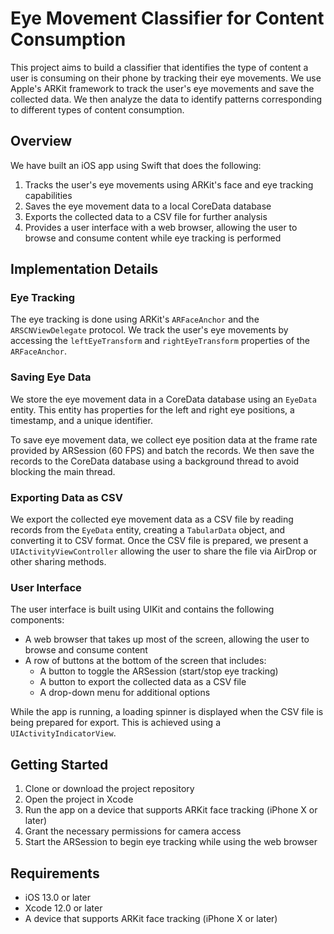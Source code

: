 # Eye Movement Classifier for Content Consumption

This project aims to build a classifier that identifies the type of content a user is consuming on their phone by tracking their eye movements. We use Apple's ARKit framework to track the user's eye movements and save the collected data. We then analyze the data to identify patterns corresponding to different types of content consumption.

## Overview

We have built an iOS app using Swift that does the following:

1. Tracks the user's eye movements using ARKit's face and eye tracking capabilities
2. Saves the eye movement data to a local CoreData database
3. Exports the collected data to a CSV file for further analysis
4. Provides a user interface with a web browser, allowing the user to browse and consume content while eye tracking is performed

## Implementation Details

### Eye Tracking

The eye tracking is done using ARKit's `ARFaceAnchor` and the `ARSCNViewDelegate` protocol. We track the user's eye movements by accessing the `leftEyeTransform` and `rightEyeTransform` properties of the `ARFaceAnchor`.

### Saving Eye Data

We store the eye movement data in a CoreData database using an `EyeData` entity. This entity has properties for the left and right eye positions, a timestamp, and a unique identifier.

To save eye movement data, we collect eye position data at the frame rate provided by ARSession (60 FPS) and batch the records. We then save the records to the CoreData database using a background thread to avoid blocking the main thread.

### Exporting Data as CSV

We export the collected eye movement data as a CSV file by reading records from the `EyeData` entity, creating a `TabularData` object, and converting it to CSV format. Once the CSV file is prepared, we present a `UIActivityViewController` allowing the user to share the file via AirDrop or other sharing methods.

### User Interface

The user interface is built using UIKit and contains the following components:

- A web browser that takes up most of the screen, allowing the user to browse and consume content
- A row of buttons at the bottom of the screen that includes:
  - A button to toggle the ARSession (start/stop eye tracking)
  - A button to export the collected data as a CSV file
  - A drop-down menu for additional options

While the app is running, a loading spinner is displayed when the CSV file is being prepared for export. This is achieved using a `UIActivityIndicatorView`.

## Getting Started

1. Clone or download the project repository
2. Open the project in Xcode
3. Run the app on a device that supports ARKit face tracking (iPhone X or later)
4. Grant the necessary permissions for camera access
5. Start the ARSession to begin eye tracking while using the web browser

## Requirements

- iOS 13.0 or later
- Xcode 12.0 or later
- A device that supports ARKit face tracking (iPhone X or later)